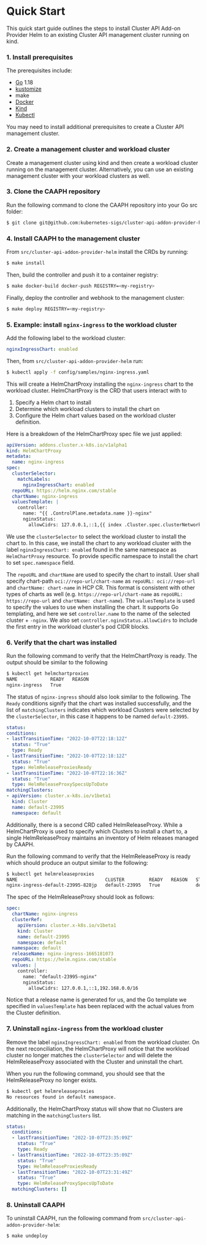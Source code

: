 # Quick Start

This quick start guide outlines the steps to install Cluster API Add-on Provider Helm to an existing Cluster API management cluster running on kind.

### 1. Install prerequisites

The prerequisites include:
- [Go](https://go.dev/dl/) 1.18
- [kustomize](https://kubectl.docs.kubernetes.io/installation/kustomize/)
- make
- [Docker](https://www.docker.com/)
- [Kind](https://kind.sigs.k8s.io/)
- [Kubectl](https://kubernetes.io/docs/tasks/tools/#kubectl)

You may need to install additional prerequisites to create a Cluster API management cluster.

### 2. Create a management cluster and workload cluster

Create a management cluster using kind and then create a workload cluster running on the management cluster. Alternatively, you can use an existing management cluster with your workload clusters as well.

### 3. Clone the CAAPH repository

Run the following command to clone the CAAPH repository into your Go src folder:

```bash
$ git clone git@github.com:kubernetes-sigs/cluster-api-addon-provider-helm.git ${GOPATH}/src/cluster-api-addon-provider-helm
```

### 4. Install CAAPH to the management cluster

From `src/cluster-api-addon-provider-helm` install the CRDs by running:

```bash
$ make install
```

Then, build the controller and push it to a container registry:

```bash
$ make docker-build docker-push REGISTRY=<my-registry>
```

Finally, deploy the controller and webhook to the management cluster:

```bash
$ make deploy REGISTRY=<my-registry>
```

### 5. Example: install `nginx-ingress` to the workload cluster

Add the following label to the workload cluster:

```yaml
nginxIngressChart: enabled
```

Then, from `src/cluster-api-addon-provider-helm` run:

```bash
$ kubectl apply -f config/samples/nginx-ingress.yaml
```

This will create a HelmChartProxy installing the `nginx-ingress` chart to the workload cluster. HelmChartProxy is the CRD that users interact with to

1. Specify a Helm chart to install
2. Determine which workload clusters to install the chart on
3. Configure the Helm chart values based on the workload cluster definition.

Here is a breakdown of the HelmChartProxy spec file we just applied:

```yaml
apiVersion: addons.cluster.x-k8s.io/v1alpha1
kind: HelmChartProxy
metadata:
  name: nginx-ingress
spec:
  clusterSelector:
    matchLabels:
      nginxIngressChart: enabled
  repoURL: https://helm.nginx.com/stable
  chartName: nginx-ingress
  valuesTemplate: |
    controller:
      name: "{{ .ControlPlane.metadata.name }}-nginx"
      nginxStatus:
        allowCidrs: 127.0.0.1,::1,{{ index .Cluster.spec.clusterNetwork.pods.cidrBlocks 0 }}
```

We use the `clusterSelector` to select the workload cluster to install the chart to. In this case, we install the chart to any workload cluster with the label `nginxIngressChart: enabled` found in the same namespace as `HelmChartProxy` resource. To provide specific namespace to install the chart to set `spec.namespace` field.

The `repoURL` and `chartName` are used to specify the chart to install.
User shall specify chart-path `oci://repo-url/chart-name` as `repoURL: oci://repo-url` and `chartName: chart-name` in HCP CR. This format is consistent with other types of charts as well (e.g. `https://repo-url/chart-name` as `repoURL: https://repo-url` and `chartName: chart-name`).
The `valuesTemplate` is used to specify the values to use when installing the chart. It supports Go templating, and here we set `controller.name` to the name of the selected cluster + `-nginx`. We also set `controller.nginxStatus.allowCidrs` to include the first entry in the workload cluster's pod CIDR blocks.

### 6. Verify that the chart was installed

Run the following command to verify that the HelmChartProxy is ready. The output should be similar to the following

```bash
$ kubectl get helmchartproxies
NAME            READY   REASON
nginx-ingress   True
```

The status of `nginx-ingress` should also look similar to the following. The `Ready` conditions signify that the chart was installed successfully, and the list of `matchingClusters` indicates which workload Clusters were selected by the `clusterSelector`, in this case it happens to be named `default-23995`.

```yaml
status:
conditions:
- lastTransitionTime: "2022-10-07T22:18:12Z"
  status: "True"
  type: Ready
- lastTransitionTime: "2022-10-07T22:18:12Z"
  status: "True"
  type: HelmReleaseProxiesReady
- lastTransitionTime: "2022-10-07T22:16:36Z"
  status: "True"
  type: HelmReleaseProxySpecsUpToDate
matchingClusters:
- apiVersion: cluster.x-k8s.io/v1beta1
  kind: Cluster
  name: default-23995
  namespace: default
```

Additionally, there is a second CRD called HelmReleaseProxy. While a HelmChartProxy is used to specify which Clusters to install a chart to, a single HelmReleaseProxy maintains an inventory of Helm releases managed by CAAPH.

Run the following command to verify that the HelmReleaseProxy is ready which should produce an output similar to the following:

```bash
$ kubectl get helmreleaseproxies
NAME                                CLUSTER         READY   REASON   STATUS     REVISION   NAMESPACE
nginx-ingress-default-23995-828jp   default-23995   True             deployed   1
```

The spec of the HelmReleaseProxy should look as follows:

```yaml
spec:
  chartName: nginx-ingress
  clusterRef:
    apiVersion: cluster.x-k8s.io/v1beta1
    kind: Cluster
    name: default-23995
    namespace: default
  namespace: default
  releaseName: nginx-ingress-1665181073
  repoURL: https://helm.nginx.com/stable
  values: |
    controller:
      name: "default-23995-nginx"
      nginxStatus:
        allowCidrs: 127.0.0.1,::1,192.168.0.0/16
```

Notice that a release name is generated for us, and the Go template we specified in `valuesTemplate` has been replaced with the actual values from the Cluster definition.

### 7. Uninstall `nginx-ingress` from the workload cluster

Remove the label `nginxIngressChart: enabled` from the workload cluster. On the next reconciliation, the HelmChartProxy will notice that the workload cluster no longer matches the `clusterSelector` and will delete the HelmReleaseProxy associated with the Cluster and uninstall the chart.

When you run the following command, you should see that the HelmReleaseProxy no longer exists.

```bash
$ kubectl get helmreleaseproxies
No resources found in default namespace.
```

Additionally, the HelmChartProxy status will show that no Clusters are matching in the `matchingClusters` list.

```yaml
status:
  conditions:
  - lastTransitionTime: "2022-10-07T23:35:09Z"
    status: "True"
    type: Ready
  - lastTransitionTime: "2022-10-07T23:35:09Z"
    status: "True"
    type: HelmReleaseProxiesReady
  - lastTransitionTime: "2022-10-07T23:31:49Z"
    status: "True"
    type: HelmReleaseProxySpecsUpToDate
  matchingClusters: []
```

### 8. Uninstall CAAPH

To uninstall CAAPH, run the following command from `src/cluster-api-addon-provider-helm`:

```bash
$ make undeploy
```